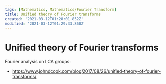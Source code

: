 ```yaml
---
tags: [Mathematics, Mathematics/Fourier Transform]
title: Unified theory of Fourier transforms
created: '2021-03-12T01:28:01.852Z'
modified: '2021-03-12T01:29:33.860Z'
---
```


# Unified theory of Fourier transforms

Fourier analysis on LCA groups:
* https://www.johndcook.com/blog/2017/08/26/unified-theory-of-fourier-transforms/
